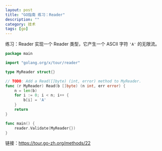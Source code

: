 ```yaml
---
layout: post
title: "GO指南 练习：Reader"
description: ""
category: 技术
tags: [go]
---
```



练习：Reader
实现一个 Reader 类型，它产生一个 ASCII 字符 `'A'` 的无限流。

```go
package main

import "golang.org/x/tour/reader"

type MyReader struct{}

// TODO: Add a Read([]byte) (int, error) method to MyReader.
func (r MyReader) Read(b []byte) (n int, err error) {
    n = len(b)
    for i := 0; i < n; i++ {
        b[i] = 'A'
    }
    return
}

func main() {
    reader.Validate(MyReader{})
}
```

链接：https://tour.go-zh.org/methods/22



